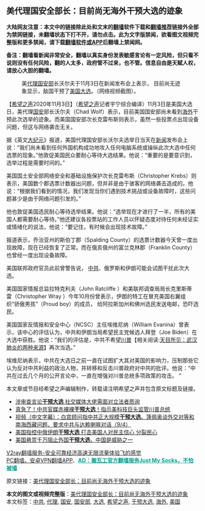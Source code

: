  <h2>美代理国安全部长：目前尚无海外干预大选的迹象</h2> <p class="notice"><b>大陆网友注意：本文中的链接除此处和文末的<a href="https://github.com/bannedbook/fanqiang" >翻墙</a>软件下载和<a href="https://github.com/killgcd/justmysocks/blob/master/README.md">翻墙推荐</a>链接外全部为禁网链接，未翻墙状态下打不开，请勿点击。此为文字版禁闻，欲看图文视频完整版和更多禁闻，请下载<a href="https://github.com/bannedbook/fanqiang">翻墙软件或APP</a>后翻墙上禁闻网。</p><p>备注：翻墙看新闻非常安全，翻墙以真实身份发表敏感言论有一定风险，但只看不说则没有任何风险，翻的人太多，政府管不过来，也不管。信息自由是天赋人权，请放心大胆的翻墙。</b></p>  <div class="entry"> <figure><figcaption>美<a href="https://www.bannedbook.org/bnews/tag/%E4%BB%A3%E7%90%86/" class="st_tag internal_tag" rel="tag" title="标签 代理 下的日志">代理</a><a href="https://www.bannedbook.org/bnews/tag/%e5%9b%bd%e5%ae%89%e9%83%a8/" class="st_tag internal_tag" rel="tag" title="标签 国安部 下的日志">国安部</a>长沃尔夫于11月3日在新闻发布会上表示， 目前尚无迹象显示，敌国干预了<a href="https://www.bannedbook.org/bnews/tag/%e7%be%8e%e5%9b%bd/" class="st_tag internal_tag" rel="tag" title="标签 美国 下的日志">美国</a><a href="https://www.bannedbook.org/bnews/tag/%e5%a4%a7%e9%80%89/" class="st_tag internal_tag" rel="tag" title="标签 大选 下的日志">大选</a>。（网络视频截图）。</figcaption></figure> <p>【<span class='wp_keywordlink_affiliate'><a href="https://www.soundofhope.org" title="希望之声" target="_blank">希望之声</a></span>2020年11月3日】（<a href="https://www.bannedbook.org/bnews/tag/%e5%b8%8c%e6%9c%9b%e4%b9%8b%e5%a3%b0/" class="st_tag internal_tag" rel="tag" title="标签 希望之声 下的日志">希望之声</a>记者宇宁综合编译）11月3日是美国大选日，美代理<a href="https://www.bannedbook.org/bnews/tag/%E5%9B%BD%E5%AE%89/" class="st_tag internal_tag" rel="tag" title="标签 国安 下的日志">国安</a>部长沃尔夫（Chad Wolf）表示，目前美国国安部尚未看到<a href="https://www.bannedbook.org/bnews/tag/%E6%B5%B7%E5%A4%96/" class="st_tag internal_tag" rel="tag" title="标签 海外 下的日志">海外</a>干预此次选举的迹象。而美国国安部次长克雷布斯则表示，虽然一些投票点出现设备问题，但这与网络袭击无关。 </p> <p>据《英文<span class='wp_keywordlink_affiliate'><a href="http://www.epochtimes.com/" title="大纪元" target="_blank">大纪元</a></span>》报道，美国代理国安部长沃尔夫选举日当天在<span class='wp_keywordlink_affiliate'><a href="https://www.bannedbook.org/" title="新闻">新闻</a></span>发布会上说：“我们尚未看到任何外国机构成功地攻入任何电脑系统或操纵此次大选中任何选票的现象。”他敦促美国民众要耐心等待大选结果。他说：“重要的是要意识到， 选举过程是需要时间的。”</p>  <p>美国国土安全部网络安全和基础设施保护次长克雷布斯（Christopher Krebs）则表示，美国数个郡选票计数器出问题，但并非是由于骇客的网络袭击造成的。他说：“根据我们看到的情况，我们发现当你们遇到技术挑战或设备故障时，这些问题甚少是由于网络问题引发的。”</p> <p>他也敦促美国选民耐心等待选举结果。他说：“选举现在才进行了一半，所有的美国人都需要耐心等待。”他还建议各投票站的工作人员以怀疑态度对待任何未经证实或情绪化的说法，他说：“要记住，有时候会出现技术故障。”</p>  <p>报道表示，乔治亚州的斯伯丁郡（Spalding County）的选票计数器今天曾一度出现故障，现在已经恢复了正常。而在俄亥俄州的富兰克林郡（Franklin County）也曾经一度出现设备故障。</p> <p>美国联邦政府官员此前曾警告说， <a href="https://www.bannedbook.org/bnews/tag/%e4%b8%ad%e5%85%b1/" class="st_tag internal_tag" rel="tag" title="标签 中共 下的日志">中共</a>、俄罗斯和伊朗可能会试图干扰此次大选。</p>  <p>美国国家情报总监拉特克利夫（John Ratcliffe ）和美联邦调查局局长克里斯蒂 雷（Christopher Wray ）今年10月份曾表示，伊朗的特工在冒充美国右翼组织“骄傲男孩”（Proud boy）的成员， 给阿拉斯加州和佛州选民发送电邮，恐吓选民。  </p> <p>美国国家反情报和安全中心（NCSC）主任埃维尼纳（William Evanina）曾表示，该中心的评估认为，中共和伊朗当局希望民主党候选人拜登（Joe Biden）在大选中获胜。他说：“我们的评估是，中共不希望<span class='wp_keywordlink'><a href="https://www.bannedbook.org/bnews/comments/20200816/1381118.html" title="天目所见：川普将再赢总统大选 共和党掌参众两院" target="_blank">川普</a></span>【相关阅读:<a href='https://www.bannedbook.org/bnews/comments/20200816/1381123.html' target='_blank'>天目所见：武汉肺炎的两种来源</a>】再次当选。”</p>  <p>埃维尼纳表示，中共在大选日之前一直在试图扩大其对美国的影响力，压制那些它认为反对中共利益的政治人物，并转移和反击川普政府对中共的批评。他说：“中共在过去几个月的公开言论中，一直在增强对川普总统多项政策的攻击。 ”</p> <p>本文章或节目经希望之声编辑制作，转载请注明希望之声并包含原文标题及链接。</p> <ul class='op-related-articles' title='相关阅读'> <li><a href='https://www.bannedbook.org/bnews/bannedvideo/20201026/1420378.html' target='_blank'>涉审查言论<b>干预大选</b> 社交媒体大佬需面对立法者质询</a></li> <li><a href='https://www.bannedbook.org/bnews/cbnews/20201025/1419952.html' target='_blank'>真急了！中共官媒赤裸裸<b>干预大选</b>！指示美科技巨头监管川普总统</a></li> <li><a href='https://www.bannedbook.org/bnews/bannedvideo/20200905/1391303.html' target='_blank'>视频（中文字幕）：白宫顾问指中共正大规模<b>干预大选</b>、篷佩奥谈外交对等和南海西藏问题、要求中共与达赖喇嘛对话（9/4）</a></li> <li><a href='https://www.bannedbook.org/bnews/headline/20200808/1376652.html' target='_blank'>美国指控中俄伊朗<b>干预大选</b> 打击美国人对民主信心 分裂民心</a></li> <li><a href='https://www.bannedbook.org/bnews/worldnews/usa/20200807/1375805.html' target='_blank'>美国悬赏千万阻止外国<b>干预大选</b>，中国是威胁之一</a></li> </ul> <p class="texttj"> <a href="https://www.bannedbook.org/forum23/topic22702.html" target="_blank">V2ray翻墙服务-安全可靠经济高速无限流量体验飞的感觉</a><br/> <a href="https://github.com/bannedbook/fanqiang/wiki/%E7%A6%81%E9%97%BB%E7%BD%91%E5%AE%89%E5%8D%93%E7%BF%BB%E5%A2%99%E6%96%B0%E9%97%BBAPP" target="_blank">PC翻墙、安卓VPN翻墙APP</a>、<span onclick="window.open('https://github.com/killgcd/justmysocks/blob/master/README.md')" style="font-weight:bold;color:#00A191;cursor:pointer;text-decoration:underline;outline:none">AD：搬瓦工官方翻墙服务Just My Socks，不怕被墙</span></p><p>原文链接：<a class="src_link"  href="https://www.soundofhope.org/post/439048" target="_blank">美代理国安全部长：目前尚无海外干预大选的迹象</a></p><a name='sharetosocial'></a>       <div><b>本文的图文或视频完整版</b>：<a href='https://www.bannedbook.org/bnews/comments/20201104/1425444.html'>美代理国安全部长：目前尚无海外干预大选的迹象</a></div>  </div><!--END ENTRY--> <div class="postfooter"> <div>本文标签：<a href="https://www.bannedbook.org/bnews/tag/%e4%b8%ad%e5%85%b1/" rel="tag">中共</a>, <a href="https://www.bannedbook.org/bnews/tag/%E4%BB%A3%E7%90%86/" rel="tag">代理</a>, <a href="https://www.bannedbook.org/bnews/tag/%E5%9B%BD%E5%AE%89/" rel="tag">国安</a>, <a href="https://www.bannedbook.org/bnews/tag/%e5%9b%bd%e5%ae%89%e9%83%a8/" rel="tag">国安部</a>, <a href="https://www.bannedbook.org/bnews/tag/%e5%a4%a7%e9%80%89/" rel="tag">大选</a>, <a href="https://www.bannedbook.org/bnews/tag/%e5%b8%8c%e6%9c%9b%e4%b9%8b%e5%a3%b0/" rel="tag">希望之声</a>, <a href="https://www.bannedbook.org/bnews/tag/%E5%B9%B2%E9%A2%84%E5%A4%A7%E9%80%89/" rel="tag">干预大选</a>, <a href="https://www.bannedbook.org/bnews/tag/%E6%B5%B7%E5%A4%96/" rel="tag">海外</a>, <a href="https://www.bannedbook.org/bnews/tag/%e7%be%8e%e5%9b%bd/" rel="tag">美国</a></div>  </div><!--END POSTFOOTER--> 